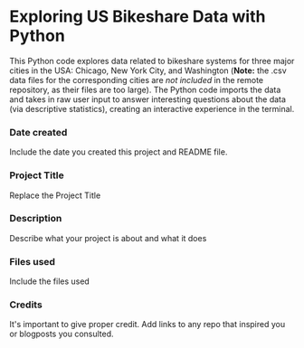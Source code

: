 # Exploring US Bikeshare Data with Python
This Python code explores data related to bikeshare systems for three major cities in the USA: Chicago, New York City, and Washington (**Note:** the .csv data files for the corresponding cities are _not included_ in the remote repository, as their files are too large).
The Python code imports the data and takes in raw user input to answer interesting questions about the data (via descriptive statistics), creating an interactive experience in the terminal.

### Date created
Include the date you created this project and README file.

### Project Title
Replace the Project Title

### Description
Describe what your project is about and what it does

### Files used
Include the files used

### Credits
It's important to give proper credit. Add links to any repo that inspired you or blogposts you consulted.

